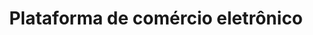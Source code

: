---
title: Plataforma de comércio eletrônico
tags:
  - Átomo
aliases:
  - plataforma de comércio eletrônico
draft: true
created_at: 2024-07-13T00:54:33-03:00
updated_at: 2025-02-08T22:36:51-03:00
---